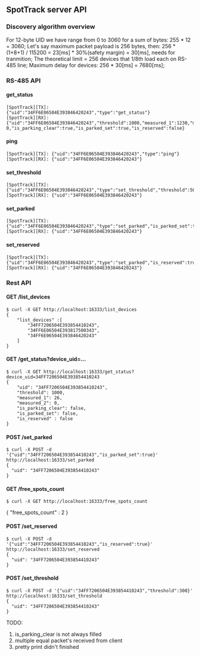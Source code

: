 ## SpotTrack server API

### Discovery algorithm overview

For 12-byte UID we have range from 0 to 3060 for a sum of bytes:  255 * 12 = 3060;
Let's say maximum packet payload is 256 bytes, then: 256 * (1+8+1) / 115200 = 23[ms] * 30%(safety margin) = 30[ms], needs for tranmition;
The theoretical limit = 256 devices that 1/8th load each on RS-485 line;
Maximum delay for devices: 256 * 30[ms] = 7680[ms];


### RS-485 API

#### get_status
```
[SpotTrack][TX]: {"uid":"34FF6E06504E393846420243","type":"get_status"}
[SpotTrack][RX]: {"uid":"34FF6E06504E393846420243","threshold":1000,"measured_1":1230,"measured_2":   0,"is_parking_clear":true,"is_parked_set":true,"is_reserved":false}
```
#### ping
```
[SpotTrack][TX]: {"uid":"34FF6E06504E393846420243","type":"ping"}
[SpotTrack][RX]: {"uid":"34FF6E06504E393846420243"}
```
#### set_threshold
```
[SpotTrack][TX]: {"uid":"34FF6E06504E393846420243","type":"set_threshold","threshold":500}
[SpotTrack][RX]: {"uid":"34FF6E06504E393846420243"}
```
#### set_parked
```
[SpotTrack][TX]: {"uid":"34FF6E06504E393846420243","type":"set_parked","is_parked_set":true}
[SpotTrack][RX]: {"uid":"34FF6E06504E393846420243"}
```
#### set_reserved
```
[SpotTrack][TX]: {"uid":"34FF6E06504E393846420243","type":"set_parked","is_reserved":true}
[SpotTrack][RX]: {"uid":"34FF6E06504E393846420243"}
```

### Rest API

#### GET  /list_devices
```
$ curl -X GET http://localhost:16333/list_devices
{
    "list_devices" :[
        "34FF7206504E393854410243",
        "34FF6E06504E393817500343",
        "34FF6E06504E393846420243"
    ]
}
```
#### GET  /get_status?device_uid=...
```
$ curl -X GET http://localhost:16333/get_status?device_uid=34FF7206504E393854410243
{
    "uid": "34FF7206504E393854410243",
    "threshold": 1000,
    "measured_1": 26,
    "measured_2": 0,
    "is_parking_clear": false,
    "is_parked_set": false,
    "is_reserved" : false
}
```
#### POST /set_parked
```
$ curl -X POST -d '{"uid":"34FF7206504E393854410243","is_parked_set":true}' http://localhost:16333/set_parked
{
  "uid": "34FF7206504E393854410243"
}
```
#### GET /free_spots_count
```
$ curl -X GET http://localhost:16333/free_spots_count
```
{
    "free_spots_count" : 2
}
#### POST /set_reserved
```
$ curl -X POST -d '{"uid":"34FF7206504E393854410243","is_reserved":true}' http://localhost:16333/set_reserved
{
  "uid": "34FF7206504E393854410243"
}
```
#### POST /set_threshold
```
$ curl -X POST -d '{"uid":"34FF7206504E393854410243","threshold":300}' http://localhost:16333/set_threshold
{
  "uid": "34FF7206504E393854410243"
}
```

TODO:

1. is_parking_clear is not always filled
2. multiple equal packet's received from client
3. pretty print didn't finished
